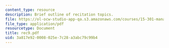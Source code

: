 ```yaml
---
content_type: resource
description: Brief outline of recitation topics.
file: https://ol-ocw-studio-app-qa.s3.amazonaws.com/courses/15-301-managerial-psychology-laboratory-fall-2004/3a817e920008025e7c28a3abc79c99b4_rec9.pdf
file_type: application/pdf
resourcetype: Document
title: rec9.pdf
uid: 3a817e92-0008-025e-7c28-a3abc79c99b4
---
```


